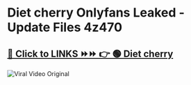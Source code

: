 
 # Diet cherry Onlyfans Leaked - Update Files 4z470

## <h2><a href="https://clipsfans.com/Diet_cherry&ref=git">🔗 Click to LINKS ⏩⏩ 👉 🟢 Diet cherry </a></h2>

<a href="https://clipsfans.com/Diet_cherry&ref=git" rel="nofollow" data-target="animated-image.originalLink"><img src="https://i.ibb.co.com/xMMVF88/686577567.gif" alt="Viral Video Original" style="max-width: 100%; display: inline-block;" data-target="animated-image.originalImage"></a>

